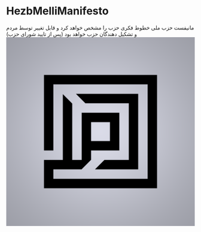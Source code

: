 # HezbMelliManifesto
مانیفست حزب ملی خطوط فکری حزب را مشخص خواهد کرد و قابل تغییر توسط مردم و تشکیل دهندگان حزب خواهد بود (پس از تایید شورای حزب)
![حزب ملی](https://github.com/hezb-melli/HezbMelliManifesto/blob/master/images/melli.png)
